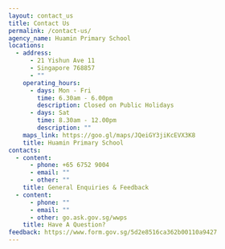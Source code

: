 ```yaml
---
layout: contact_us
title: Contact Us
permalink: /contact-us/
agency_name: Huamin Primary School
locations:
  - address:
      - 21 Yishun Ave 11
      - Singapore 768857
      - ""
    operating_hours:
      - days: Mon - Fri
        time: 6.30am - 6.00pm
        description: Closed on Public Holidays
      - days: Sat
        time: 8.30am - 12.00pm
        description: ""
    maps_link: https://goo.gl/maps/JQeiGY3jiKcEVX3K8
    title: Huamin Primary School
contacts:
  - content:
      - phone: +65 6752 9004
      - email: ""
      - other: ""
    title: General Enquiries & Feedback
  - content:
      - phone: ""
      - email: ""
      - other: go.ask.gov.sg/wwps
    title: Have A Question?
feedback: https://www.form.gov.sg/5d2e8516ca362b00110a9427
---
```

